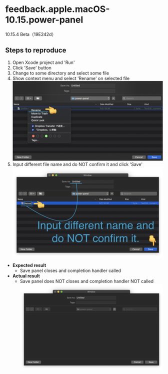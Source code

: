 # feedback.apple.macOS-10.15.power-panel

10.15.4 Beta（19E242d）

## Steps to reproduce

1. Open Xcode project and 'Run'
2. Click 'Save' button
3. Change to some directory and select some file
4. Show context menu and select 'Rename' on selected file
![select-rename](./images/01_rename-selected-file.png)
5. Input different file name and do NOT confirm it and click 'Save'
![input-different-name](./images/02_input-different-name-and-do-not-press-return.png)

- **Expected result**
  - Save panel closes and completion handler called
- **Actual result**
  - Save panel does NOT closes and completion handler NOT called
  ![actual-result](./images/03_save-and-assertion-fails.png)
